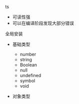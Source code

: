 ts

- 可读性强
- 可以在编译阶段发现大部分错误

全局安装

- 基础类型

  - number
  - string
  - Boolean
  - null
  - undefined
  - symbol
  - void

- 对象类型
